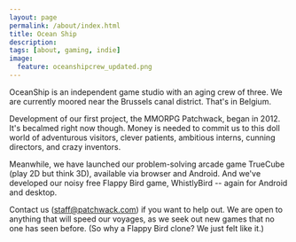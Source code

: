 ```yaml
---
layout: page
permalink: /about/index.html
title: Ocean Ship
description:
tags: [about, gaming, indie]
image:
  feature: oceanshipcrew_updated.png
---
```

OceanShip is an independent game studio with an aging crew of three. We are currently moored near the Brussels canal district. That's in Belgium.

Development of our first project, the MMORPG Patchwack, began in 2012. It's becalmed right now though. Money is needed to commit us to this doll world of adventurous visitors, clever patients, ambitious interns, cunning directors, and crazy inventors.

Meanwhile, we have launched our problem-solving arcade game TrueCube (play 2D but think 3D), available via browser and Android. And we've developed our noisy free Flappy Bird game, WhistlyBird -- again for Android and desktop.

Contact us (staff@patchwack.com) if you want to help out. We are open to anything that will speed our voyages, as we seek out new games that no one has seen before. (So why a Flappy Bird clone? We just felt like it.)